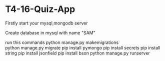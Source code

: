 # T4-16-Quiz-App
Firstly start your mysql,mongodb server

Create database in mysql with name "SAM"

run this commands
python manage.py makemigrations<br>
python manage.py migrate
pip install pymongo
pip install secrets
pip install string
pip install jsonfield
pip install bson
python manage.py runserver
